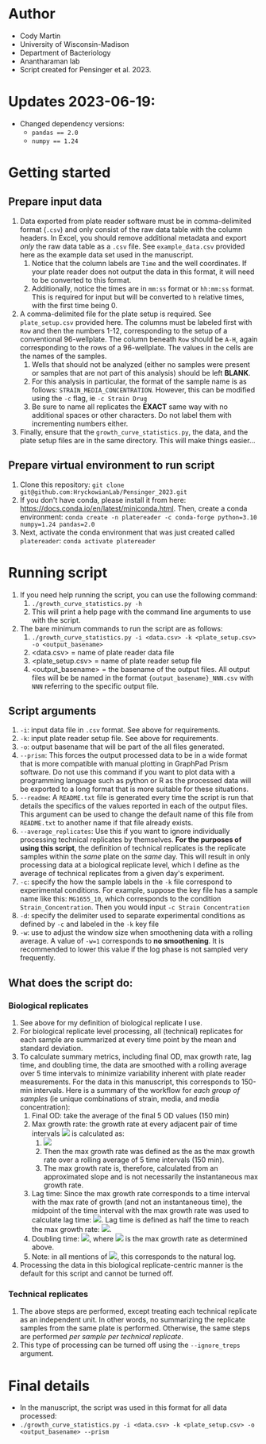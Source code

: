 # Author
+ Cody Martin
+ University of Wisconsin-Madison
+ Department of Bacteriology
+ Anantharaman lab
+ Script created for Pensinger et al. 2023.

# Updates 2023-06-19:
+ Changed dependency versions:
  + `pandas == 2.0`
  + `numpy == 1.24`

# Getting started
## Prepare input data
1) Data exported from plate reader software must be in comma-delimited format (`.csv`) and only consist of the raw data table with the column headers. In Excel, you should remove additional metadata and export *only* the raw data table as a `.csv` file. See `example_data.csv` provided here as the example data set used in the manuscript.
   1) Notice that the column labels are `Time` and the well coordinates. If your plate reader does not output the data in this format, it will need to be converted to this format.
   2) Additionally, notice the times are in `mm:ss` format or `hh:mm:ss` format. This is required for input but will be converted to `h` relative times, with the first time being 0.
2) A comma-delimited file for the plate setup is required. See `plate_setup.csv` provided here. The columns must be labeled first with `Row` and then the numbers 1-12, corresponding to the setup of a conventional 96-wellplate. The column beneath `Row` should be `A-H`, again corresponding to the rows of a 96-wellplate. The values in the cells are the names of the samples.
   1) Wells that should not be analyzed (either no samples were present or samples that are not part of this analysis) should be left **BLANK**.
   2) For this analysis in particular, the format of the sample name is as follows: `STRAIN_MEDIA_CONCENTRATION`. However, this can be modified using the `-c` flag, ie `-c Strain Drug`
   3) Be sure to name all replicates the **EXACT** same way with no additional spaces or other characters. Do not label them with incrementing numbers either.
3) Finally, ensure that the `growth_curve_statistics.py`, the data, and the plate setup files are in the same directory. This will make things easier...
## Prepare virtual environment to run script
1) Clone this repository:
   `git clone git@github.com:HryckowianLab/Pensinger_2023.git`
2) If you don't have conda, please install it from here: https://docs.conda.io/en/latest/miniconda.html. Then, create a conda environment: 
   `conda create -n platereader -c conda-forge python=3.10 numpy=1.24 pandas=2.0`
3) Next, activate the conda environment that was just created called `platereader`:
   `conda activate platereader`

# Running script
1) If you need help running the script, you can use the following command:
   1) `./growth_curve_statistics.py -h`
   2) This will print a help page with the command line arguments to use with the script. 
2) The bare minimum commands to run the script are as follows:
   1) `./growth_curve_statistics.py -i <data.csv> -k <plate_setup.csv> -o <output_basename>`
   2) <data.csv> = name of plate reader data file
   3) <plate_setup.csv> = name of plate reader setup file
   4) <output_basename> = the basename of the output files. All output files will be be named in the format `{output_basename}_NNN.csv` with `NNN` referring to the specific output file.

## Script arguments
1) `-i`: input data file in `.csv` format. See above for requirements.
2) `-k`: input plate reader setup file. See above for requirements.
3) `-o`: output basename that will be part of the all files generated.
4) `--prism`: This forces the output processed data to be in a wide format that is more compatible with manual plotting in GraphPad Prism software. Do not use this command if you want to plot data with a programming language such as python or R as the processed data will be exported to a long format that is more suitable for these situations.
5) `--readme`: A `README.txt` file is generated every time the script is run that details the specifics of the values reported in each of the output files. This argument can be used to change the default name of this file from `README.txt` to another name if that file already exists.
6) `--average_replicates`: Use this if you want to ignore individually processing technical replicates by themselves. **For the purposes of using this script**, the definition of technical replicates is the replicate samples within the *same* plate on the *same* day. This will result in only processing data at a biological replicate level, which I define as the average of technical replicates from a given day's experiment.
7) `-c`: specify the how the sample labels in the `-k` file correspond to experimental conditions. For example, suppose the key file has a sample name like this: `MG1655_10`, which corresponds to the condition `Strain_Concentration`. Then you would input `-c Strain Concentration`
8) `-d`: specify the delimiter used to separate experimental conditions as defined by `-c` and labeled in the `-k` key file
9) `-w`: use to adjust the window size when smoothening data with a rolling average. A value of `-w=1` corresponds to **no smoothening**. It is recommended to lower this value if the log phase is not sampled very frequently.

## What does the script do:
### Biological replicates
1) See above for my definition of biological replicate I use.
2) For biological replicate level processing, all (technical) replicates for each sample are summarized at every time point by the mean and standard deviation.
3) To calculate summary metrics, including final OD, max growth rate, lag time, and doubling time, the data are smoothed with a rolling average over 5 time intervals to minimize variability inherent with plate reader measurements. For the data in this manuscript, this corresponds to 150-min intervals. Here is a summary of the workflow for *each group of samples* (ie unique combinations of strain, media, and media concentration):
   1) Final OD: take the average of the final 5 OD values (150 min)
   2) Max growth rate: the growth rate at every adjacent pair of time intervals <img src="https://render.githubusercontent.com/render/math?math=%24(t_1%2C%20t_2)%24"> is calculated as: 
      1) <img src="https://render.githubusercontent.com/render/math?math=%24%5Cfrac%7B%5Clog(OD_2)%20-%20%5Clog(OD_1)%7D%7Bt_2%20-%20t_1%7D%24">
      2) Then the max growth rate was defined as the as the max growth rate over a rolling average of 5 time intervals (150 min).
      3) The max growth rate is, therefore, calculated from an approximated slope and is not necessarily the instantaneous max growth rate.
   3) Lag time: Since the max growth rate corresponds to a time interval with the max rate of growth (and not an instantaneous time), the midpoint of the time interval with the max growth rate was used to calculate lag time: <img src="https://render.githubusercontent.com/render/math?math=%24t_%7Bmax%7D%20%3D%20%5Cfrac%7Bt_%7B1%2Cmax%7D%20%2B%20t_%7B2%2Cmax%7D%7D%7B2%7D%24">. Lag time is defined as half the time to reach the max growth rate: <img src="https://render.githubusercontent.com/render/math?math=%24t_%7Blag%7D%20%3D%20%5Cfrac%7Bt_%7Bmax%7D%7D%7B2%7D%24">.
   4) Doubling time: <img src="https://render.githubusercontent.com/render/math?math=%24%5Cfrac%7B%5Clog(2)%7D%7BM%7D%24">, where <img src="https://render.githubusercontent.com/render/math?math=%24M%24"> is the max growth rate as determined above.
   5) Note: in all mentions of <img src="https://render.githubusercontent.com/render/math?math=%24%5Clog%24">, this corresponds to the natural log.
4) Processing the data in this biological replicate-centric manner is the default for this script and cannot be turned off.
 ### Technical replicates
 1) The above steps are performed, except treating each technical replicate as an independent unit. In other words, no summarizing the replicate samples from the same plate is performed. Otherwise, the same steps are performed *per sample per technical replicate*.
 2) This type of processing can be turned off using the `--ignore_treps` argument.

# Final details
- In the manuscript, the script was used in this format for all data processed:
- `./growth_curve_statistics.py -i <data.csv> -k <plate_setup.csv> -o <output_basename> --prism`
